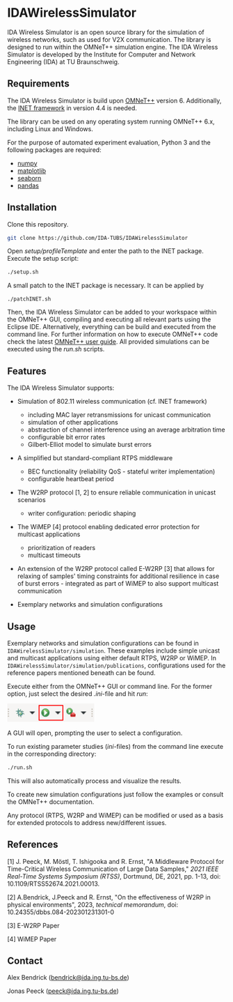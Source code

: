 # IDAWirelessSimulator

IDA Wireless Simulator is an open source library for the simulation of wireless networks, such as used for V2X communication. The library is designed to run within the OMNeT++ simulation engine. The IDA Wireless Simulator is developed by the Institute for Computer and Network Engineering (IDA) at TU Braunschweig.

## Requirements

The IDA Wireless Simulator is build upon [OMNeT++](https://omnetpp.org/) version 6. Additionally, the [INET framework](https://inet.omnetpp.org/) in version 4.4 is needed.

The library can be used on any operating system running OMNeT++ 6.x, including Linux and Windows.

For the purpose of automated experiment evaluation, Python 3 and the following packages are required:

- [numpy](https://numpy.org/install/)
- [matplotlib](https://matplotlib.org/stable/users/getting_started/index.html#installation-quick-start)
- [seaborn](https://seaborn.pydata.org/installing.html)
- [pandas](https://pandas.pydata.org/docs/getting_started/index.html#getting-started)

## Installation

Clone this repository.

```bash
git clone https://github.com/IDA-TUBS/IDAWirelessSimulator
```

Open *setup/profileTemplate* and enter the path to the INET package. Execute the setup script:

```bash
./setup.sh
```

 A small patch to the INET package is necessary. It can be applied by

```
./patchINET.sh
```



Then, the IDA Wireless Simulator can be added to your workspace within the OMNeT++ GUI, compiling and executing all relevant parts using the Eclipse IDE. Alternatively, everything can be build and executed from the command line. For further information on how to execute OMNeT++ code check the latest [OMNeT++ user guide](https://doc.omnetpp.org/omnetpp/UserGuide.pdf). All provided simulations can be executed using the *run.sh* scripts.

## Features

The IDA Wireless Simulator supports:

- Simulation of 802.11 wireless communication (cf. INET framework)
  - including MAC layer retransmissions for unicast communication
  - simulation of other applications
  - abstraction of channel interference using an average arbitration time
  - configurable bit error rates
  - Gilbert-Elliot model to simulate burst errors
- A simplified but standard-compliant RTPS middleware 
  - BEC functionality (reliability QoS - stateful writer implementation)
  - configurable heartbeat period

- The W2RP protocol [1, 2] to ensure reliable communication in unicast scenarios
  - writer configuration: periodic shaping 
- The WiMEP [4] protocol enabling dedicated error protection for multicast applications
  - prioritization of readers 
  - multicast timeouts
- An extension of the W2RP protocol called E-W2RP [3] that allows for relaxing of samples' timing constraints for additional resilience in case of burst errors - integrated as part of WiMEP to also support multicast communication
- Exemplary networks and simulation configurations

## Usage

Exemplary networks and simulation configurations can be found in `IDAWirelessSimulator/simulation`. These examples include simple unicast and multicast applications using either default RTPS, W2RP or WiMEP. In  `IDAWirelessSimulator/simulation/publications`, configurations used for the reference papers mentioned beneath can be found.

Execute either from the OMNeT++ GUI or command line. For the former option, just select the desired *.ini*-file and hit *run*:

 <img src="\misc\run.png" width="200">

A GUI will open, prompting the user to select a configuration. 

To run existing parameter studies (*ini*-files) from the command line execute in the corresponding directory: 

```bash
./run.sh		
```

This will also automatically process and visualize the results.

To create new simulation configurations just follow the examples or consult the OMNeT++ documentation.

 Any protocol (RTPS, W2RP and WiMEP) can be modified or used as a basis for extended protocols to address new/different issues.

## References

[1] J. Peeck, M. Möstl, T. Ishigooka and R. Ernst, "A Middleware Protocol for Time-Critical Wireless Communication of Large Data Samples," *2021 IEEE Real-Time Systems Symposium (RTSS)*, Dortmund, DE, 2021, pp. 1-13, doi: 10.1109/RTSS52674.2021.00013.

[2] A.Bendrick, J.Peeck and R. Ernst, "On the effectiveness of W2RP in physical environments", 2023, *technical memorandum*, doi: 10.24355/dbbs.084-202301231301-0

[3] E-W2RP Paper

[4] WiMEP Paper

## Contact

Alex Bendrick (bendrick@ida.ing.tu-bs.de)

Jonas Peeck (peeck@ida.ing.tu-bs.de)
